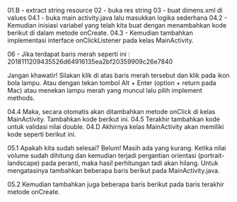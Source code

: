 01.B - extract string resource
02 - buka res string
03 - buat dimens.xml di values
04.1 - buka main activity.java lalu masukkan logika sederhana
04.2 - Kemudian inisiasi variabel yang telah kita buat dengan menambahkan kode berikut di dalam metode onCreate.
04.3 - Kemudian tambahkan implementasi interface onClickListener pada kelas MainActivity.

06 - Jika terdapat baris merah seperti ini :
2018111209435526d64916135ea2bf20359909c26e7840

Jangan khawatir! Silakan klik di atas baris merah tersebut dan klik pada ikon bola lampu. Atau dengan tekan tombol Alt + Enter (option + return pada Mac) atau menekan lampu merah yang muncul lalu pilih implement methods.

04.4 Maka, secara otomatis akan ditambahkan metode onClick di kelas MainActivity. Tambahkan kode berikut ini.
04.5 Terakhir tambahkan kode untuk validasi nilai double.
04.D Akhirnya kelas MainActivity akan memiliki kode seperti berikut ini.


05.1 Apakah kita sudah selesai?
Belum! Masih ada yang kurang. Ketika nilai volume sudah dihitung dan kemudian terjadi pergantian orientasi (portrait-landscape) pada peranti, maka hasil perhitungan tadi akan hilang. 
Untuk mengatasinya tambahkan beberapa baris berikut pada MainActivity.java.

05.2 Kemudian tambahkan juga beberapa baris berikut pada baris terakhir metode onCreate.
